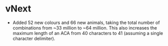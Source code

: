 # vNext

- Added 52 new colours and 66 new animals, taking the total number of combinations
  from ~33 million to ~64 million. This also increases the maximum length of an ACA
  from 40 characters to 41 (assuming a single character delimiter).